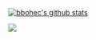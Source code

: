 <div style="margin: 1rem auto;">

[![bbohec's github stats](https://github-readme-stats.vercel.app/api?username=enguerranws&title_color=fff&icon_color=8B959E&text_color=9f9f9f&bg_color=0E1217)](https://github.com/bbohec/bbohec)  

![](https://komarev.com/ghpvc/?username=enguerranws)

</div>  
